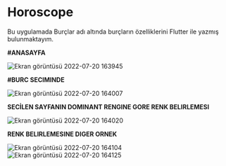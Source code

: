 # Horoscope
 
Bu uygulamada Burçlar adı altında burçların özelliklerini Flutter ile yazmış bulunmaktayım.

**#ANASAYFA**

![Ekran görüntüsü 2022-07-20 163945](https://user-images.githubusercontent.com/49613812/180000881-66b35729-4695-4e6f-aad1-f73a0b0c2154.png)


**#BURC SECIMINDE**

![Ekran görüntüsü 2022-07-20 164007](https://user-images.githubusercontent.com/49613812/180001135-d492c388-c7a2-4acb-b75c-74517507f9cc.png)

**SECİLEN SAYFANIN DOMINANT RENGINE GORE RENK BELIRLEMESI**

![Ekran görüntüsü 2022-07-20 164020](https://user-images.githubusercontent.com/49613812/180001365-ca353153-ea33-4c3e-8a0f-8f12c2fa1a47.png)

**RENK BELIRLEMESINE DIGER ORNEK**

![Ekran görüntüsü 2022-07-20 164104](https://user-images.githubusercontent.com/49613812/180001440-0495bb3c-da82-4988-ad40-2dfb262334b8.png)
![Ekran görüntüsü 2022-07-20 164125](https://user-images.githubusercontent.com/49613812/180001451-4f2ec15e-128c-4603-93b7-a147b2e3b003.png)


